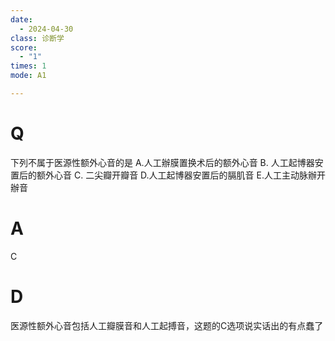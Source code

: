 ```yaml
---
date:
  - 2024-04-30
class: 诊断学
score:
  - "1"
times: 1
mode: A1

---
```



# Q
下列不属于医源性额外心音的是
A.人工辦膜置换术后的额外心音 
B. 人工起博器安置后的额外心音
C. 二尖瓣开瓣音
D.人工起博器安置后的膈肌音
E.人工主动脉辦开辦音

# A

C



# D
医源性额外心音包括人工瓣膜音和人工起搏音，这题的C选项说实话出的有点蠢了